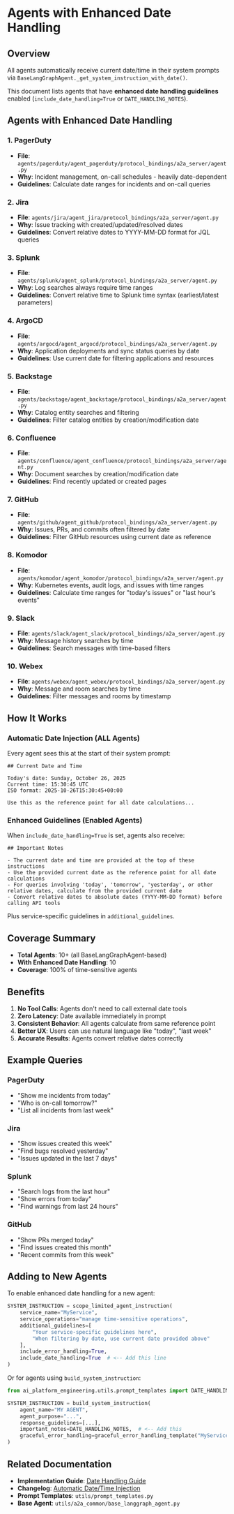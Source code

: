 # Agents with Enhanced Date Handling

## Overview

All agents automatically receive current date/time in their system prompts via `BaseLangGraphAgent._get_system_instruction_with_date()`.

This document lists agents that have **enhanced date handling guidelines** enabled (`include_date_handling=True` or `DATE_HANDLING_NOTES`).

## Agents with Enhanced Date Handling

### 1. PagerDuty

- **File**: `agents/pagerduty/agent_pagerduty/protocol_bindings/a2a_server/agent.py`
- **Why**: Incident management, on-call schedules - heavily date-dependent
- **Guidelines**: Calculate date ranges for incidents and on-call queries

### 2. Jira

- **File**: `agents/jira/agent_jira/protocol_bindings/a2a_server/agent.py`
- **Why**: Issue tracking with created/updated/resolved dates
- **Guidelines**: Convert relative dates to YYYY-MM-DD format for JQL queries

### 3. Splunk

- **File**: `agents/splunk/agent_splunk/protocol_bindings/a2a_server/agent.py`
- **Why**: Log searches always require time ranges
- **Guidelines**: Convert relative time to Splunk time syntax (earliest/latest parameters)

### 4. ArgoCD

- **File**: `agents/argocd/agent_argocd/protocol_bindings/a2a_server/agent.py`
- **Why**: Application deployments and sync status queries by date
- **Guidelines**: Use current date for filtering applications and resources

### 5. Backstage

- **File**: `agents/backstage/agent_backstage/protocol_bindings/a2a_server/agent.py`
- **Why**: Catalog entity searches and filtering
- **Guidelines**: Filter catalog entities by creation/modification date

### 6. Confluence

- **File**: `agents/confluence/agent_confluence/protocol_bindings/a2a_server/agent.py`
- **Why**: Document searches by creation/modification date
- **Guidelines**: Find recently updated or created pages

### 7. GitHub

- **File**: `agents/github/agent_github/protocol_bindings/a2a_server/agent.py`
- **Why**: Issues, PRs, and commits often filtered by date
- **Guidelines**: Filter GitHub resources using current date as reference

### 8. Komodor

- **File**: `agents/komodor/agent_komodor/protocol_bindings/a2a_server/agent.py`
- **Why**: Kubernetes events, audit logs, and issues with time ranges
- **Guidelines**: Calculate time ranges for "today's issues" or "last hour's events"

### 9. Slack

- **File**: `agents/slack/agent_slack/protocol_bindings/a2a_server/agent.py`
- **Why**: Message history searches by time
- **Guidelines**: Search messages with time-based filters

### 10. Webex

- **File**: `agents/webex/agent_webex/protocol_bindings/a2a_server/agent.py`
- **Why**: Message and room searches by time
- **Guidelines**: Filter messages and rooms by timestamp

## How It Works

### Automatic Date Injection (ALL Agents)

Every agent sees this at the start of their system prompt:

```
## Current Date and Time

Today's date: Sunday, October 26, 2025
Current time: 15:30:45 UTC
ISO format: 2025-10-26T15:30:45+00:00

Use this as the reference point for all date calculations...
```

### Enhanced Guidelines (Enabled Agents)

When `include_date_handling=True` is set, agents also receive:

```
## Important Notes

- The current date and time are provided at the top of these instructions
- Use the provided current date as the reference point for all date calculations
- For queries involving 'today', 'tomorrow', 'yesterday', or other relative dates, calculate from the provided current date
- Convert relative dates to absolute dates (YYYY-MM-DD format) before calling API tools
```

Plus service-specific guidelines in `additional_guidelines`.

## Coverage Summary

- **Total Agents**: 10+ (all BaseLangGraphAgent-based)
- **With Enhanced Date Handling**: 10
- **Coverage**: 100% of time-sensitive agents

## Benefits

1. **No Tool Calls**: Agents don't need to call external date tools
2. **Zero Latency**: Date available immediately in prompt  
3. **Consistent Behavior**: All agents calculate from same reference point
4. **Better UX**: Users can use natural language like "today", "last week"
5. **Accurate Results**: Agents convert relative dates correctly

## Example Queries

### PagerDuty
- "Show me incidents from today"
- "Who is on-call tomorrow?"
- "List all incidents from last week"

### Jira
- "Show issues created this week"
- "Find bugs resolved yesterday"
- "Issues updated in the last 7 days"

### Splunk
- "Search logs from the last hour"
- "Show errors from today"
- "Find warnings from last 24 hours"

### GitHub
- "Show PRs merged today"
- "Find issues created this month"
- "Recent commits from this week"

## Adding to New Agents

To enable enhanced date handling for a new agent:

```python
SYSTEM_INSTRUCTION = scope_limited_agent_instruction(
    service_name="MyService",
    service_operations="manage time-sensitive operations",
    additional_guidelines=[
        "Your service-specific guidelines here",
        "When filtering by date, use current date provided above"
    ],
    include_error_handling=True,
    include_date_handling=True  # <-- Add this line
)
```

Or for agents using `build_system_instruction`:

```python
from ai_platform_engineering.utils.prompt_templates import DATE_HANDLING_NOTES

SYSTEM_INSTRUCTION = build_system_instruction(
    agent_name="MY AGENT",
    agent_purpose="...",
    response_guidelines=[...],
    important_notes=DATE_HANDLING_NOTES,  # <-- Add this
    graceful_error_handling=graceful_error_handling_template("MyService")
)
```

## Related Documentation

- **Implementation Guide**: [Date Handling Guide](./2025-10-27-date-handling-guide.md)
- **Changelog**: [Automatic Date/Time Injection](./2025-10-27-automatic-date-time-injection.md)
- **Prompt Templates**: `utils/prompt_templates.py`
- **Base Agent**: `utils/a2a_common/base_langgraph_agent.py`

